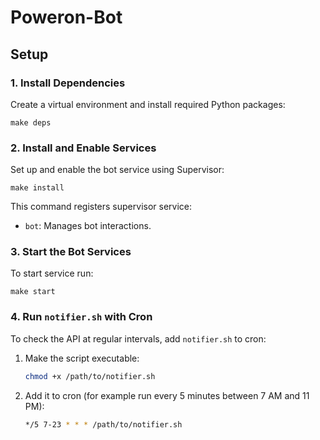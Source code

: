 # Poweron-Bot

## Setup

### 1. Install Dependencies

Create a virtual environment and install required Python packages:

    make deps

### 2. Install and Enable Services

Set up and enable the bot service using Supervisor:

    make install

This command registers supervisor service:
- `bot`: Manages bot interactions.

### 3. Start the Bot Services

To start service run:

    make start

### 4. Run `notifier.sh` with Cron

To check the API at regular intervals, add `notifier.sh` to cron:

1. Make the script executable:

    ```bash
    chmod +x /path/to/notifier.sh
    ```

2. Add it to cron (for example run every 5 minutes between 7 AM and 11 PM):

    ```bash
    */5 7-23 * * * /path/to/notifier.sh
    ```